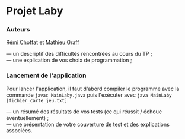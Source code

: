 # Projet Laby  
### Auteurs 
[Rémi Choffat](https://github.com/remi-choffat) et [Mathieu Graff](https://github.com/Cesareuh)  
  
— un descriptif des difficultés rencontrées au cours du TP ;  
— une explication de vos choix de programmation ;  
  
### Lancement de l'application
Pour lancer l'application, il faut d'abord compiler le programme avec la commande ```javac MainLaby.java``` puis l'exécuter avec ```java MainLaby [fichier_carte_jeu.txt]```  
  
— un résumé des résultats de vos tests (ce qui réussit / échoue éventuellement) ;  
— une présentation de votre couverture de test et des explications associées.  
